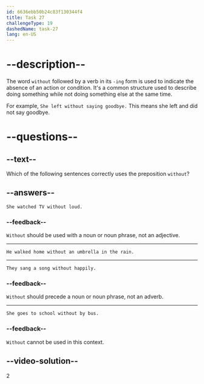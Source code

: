 ```yaml
---
id: 6636ebb50b24c83f130344f4
title: Task 27
challengeType: 19
dashedName: task-27
lang: en-US
---
```


# --description--

The word `without` followed by a verb in its `-ing` form is used to indicate the absence of an action or condition. It's a common structure used to describe doing something while not doing something else at the same time.

For example, `She left without saying goodbye.` This means she left and did not say goodbye.

# --questions--

## --text--

Which of the following sentences correctly uses the preposition `without`?

## --answers--

`She watched TV without loud.`

### --feedback--

`Without` should be used with a noun or noun phrase, not an adjective.

---

`He walked home without an umbrella in the rain.`

---

`They sang a song without happily.`

### --feedback--

`Without` should precede a noun or noun phrase, not an adverb.

---

`She goes to school without by bus.`

### --feedback--

`Without` cannot be used in this context.

## --video-solution--

2
